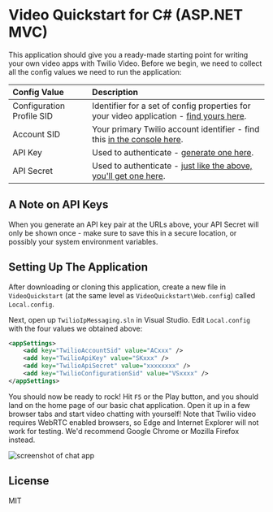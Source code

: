 # Video Quickstart for C# (ASP.NET MVC)

This application should give you a ready-made starting point for writing your
own video apps with Twilio Video. Before we begin, we need to collect
all the config values we need to run the application:

| Config Value  | Description |
| :-------------  |:------------- |
Configuration Profile SID | Identifier for a set of config properties for your video application - [find yours here](https://www.twilio.com/console/video/profiles).
Account SID | Your primary Twilio account identifier - find this [in the console here](https://www.twilio.com/console).
API Key | Used to authenticate - [generate one here](https://www.twilio.com/console/video/dev-tools/api-keys).
API Secret | Used to authenticate - [just like the above, you'll get one here](https://www.twilio.com/console/video/dev-tools/api-keys).

## A Note on API Keys

When you generate an API key pair at the URLs above, your API Secret will only
be shown once - make sure to save this in a secure location, 
or possibly your system environment variables.

## Setting Up The Application

After downloading or cloning this application, create a new file in `VideoQuickstart`
(at the same level as `VideoQuickstart\Web.config`) called `Local.config`.

Next, open up `TwilioIpMessaging.sln` in Visual Studio.  Edit `Local.config` 
with the four values we obtained above:

```xml
<appSettings>
	<add key="TwilioAccountSid" value="ACxxx" />
	<add key="TwilioApiKey" value="SKxxx" />
	<add key="TwilioApiSecret" value="xxxxxxxx" />
	<add key="TwilioConfigurationSid" value="VSxxxx" />
</appSettings>
```

You should now be ready to rock! Hit `F5` or the Play button, and you should 
land on the home page of our basic chat application. Open it up in a few browser
tabs and start video chatting with yourself! Note that Twilio video requires
WebRTC enabled browsers, so Edge and Internet Explorer will not work for testing.
We'd recommend Google Chrome or Mozilla Firefox instead.

![screenshot of chat app](http://i.imgur.com/nVR70FQ.png)

## License

MIT
